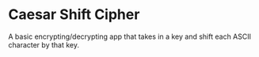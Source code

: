 # Caesar Shift Cipher

A basic encrypting/decrypting app that takes in a key and shift each ASCII character by that key.